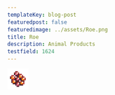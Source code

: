 ```yaml
---
templateKey: blog-post
featuredpost: false
featuredimage: ../assets/Roe.png
title: Roe
description: Animal Products
testfield: 1624
---
```

![Roe](../assets/Roe.png)